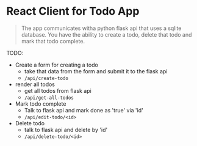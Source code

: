 # React Client for Todo App

> The app communicates witha  python flask api that uses a sqlite database. You have the ability to create a todo, delete that todo and mark that todo complete.

TODO:

- Create a form for creating a todo
    - take that data from the form and submit it to the flask api
    - `/api/create-todo`
- render all todos
    - get all todos from flask api
    - `/api/get-all-todos`
- Mark todo complete
    - Talk to flask api and mark done as 'true' via 'id'
    - `/api/edit-todo/<id>`
- Delete todo
    - talk to flask api and delete by 'id'
    - `/api/delete-todo/<id>`